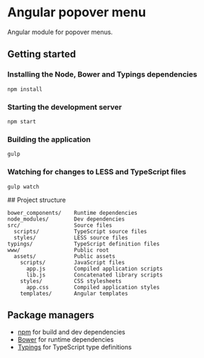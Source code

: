 # Angular popover menu

Angular module for popover menus.

## Getting started

### Installing the Node, Bower and Typings dependencies

    npm install

### Starting the development server

    npm start

### Building the application

    gulp

### Watching for changes to LESS and TypeScript files

    gulp watch

## Project structure

    bower_components/    Runtime dependencies
    node_modules/        Dev dependencies
    src/                 Source files
      scripts/           TypeScript source files
      styles/            LESS source files
    typings/             TypeScript definition files
    www/                 Public root
      assets/            Public assets
        scripts/         JavaScript files
          app.js         Compiled application scripts
          lib.js         Concatenated library scripts
        styles/          CSS stylesheets
          app.css        Compiled application styles
        templates/       Angular templates

## Package managers

- [npm](https://www.npmjs.com/) for build and dev dependencies
- [Bower](https://bower.io/) for runtime dependencies
- [Typings](https://github.com/typings/typings) for TypeScript type definitions
